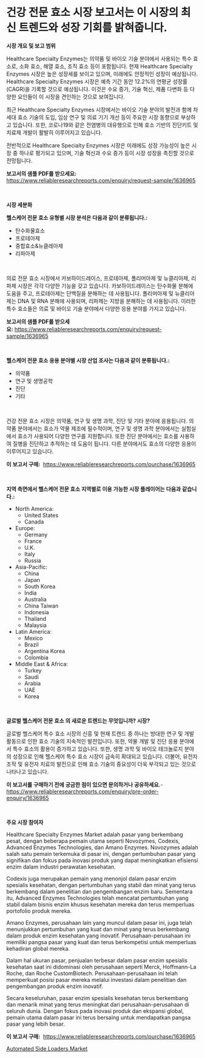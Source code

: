 <p><h1>건강 전문 효소 시장 보고서는 이 시장의 최신 트렌드와 성장 기회를 밝혀줍니다.</h1></p><p><strong>시장 개요 및 보고 범위</strong></p>
<p><p>Healthcare Specialty Enzymes는 의약품 및 바이오 기술 분야에서 사용되는 특수 효소로, 소화 효소, 해열 효소, 조직 효소 등이 포함됩니다. 현재 Healthcare Specialty Enzymes 시장은 높은 성장세를 보이고 있으며, 미래에도 안정적인 성장이 예상됩니다. Healthcare Specialty Enzymes 시장은 예측 기간 동안 12.2%의 연평균 성장률(CAGR)을 기록할 것으로 예상됩니다. 이것은 수요 증가, 기술 혁신, 제품 다변화 등 다양한 요인들이 이 시장을 견인하는 것으로 보여집니다.</p><p>최근 Healthcare Specialty Enzymes 시장에서는 바이오 기술 분야의 발전과 함께 차세대 효소 기술의 도입, 임상 연구 및 의료 기기 개선 등이 주요한 시장 동향으로 부상하고 있습니다. 또한, 코로나19와 같은 전염병의 대유행으로 인해 효소 기반의 진단키트 및 치료제 개발이 활발히 이루어지고 있습니다.</p><p>전반적으로 Healthcare Specialty Enzymes 시장은 미래에도 성장 가능성이 높은 시장 중 하나로 평가되고 있으며, 기술 혁신과 수요 증가 등이 시장 성장을 촉진할 것으로 전망됩니다.</p></p>
<p><strong>보고서의 샘플 PDF를 받으세요:</strong> <a href="https://www.reliableresearchreports.com/enquiry/request-sample/1636965">https://www.reliableresearchreports.com/enquiry/request-sample/1636965</a></p>
<p>&nbsp;</p>
<p><strong>시장 세분화</strong></p>
<p><strong>헬스케어 전문 효소 유형별 시장 분석은 다음과 같이 분류됩니다.:</strong></p>
<p><ul><li>탄수화물효소</li><li>프로테아제</li><li>중합효소&뉴클레아제</li><li>리파아제</li></ul></p>
<p>&nbsp;</p>
<p><p>의료 전문 효소 시장에서 카보하이드레이스, 프로테아제, 폴리머아제 및 뉴클리아제, 리파제 시장은 각각 다양한 기능을 갖고 있습니다. 카보하이드레이스는 탄수화물 분해에 도움을 주고, 프로테아제는 단백질을 분해하는 데 사용됩니다. 폴리머아제 및 뉴클리아제는 DNA 및 RNA 분해에 사용되며, 리파제는 지방을 분해하는 데 사용됩니다. 이러한 특수 효소들은 의료 및 바이오 기술 분야에서 다양한 응용 분야를 가지고 있습니다.</p></p>
<p><strong>보고서의 샘플 PDF를 받으세요:</strong>&nbsp;<a href="https://www.reliableresearchreports.com/enquiry/request-sample/1636965">https://www.reliableresearchreports.com/enquiry/request-sample/1636965</a></p>
<p>&nbsp;</p>
<p><strong> 헬스케어 전문 효소 응용 분야별 시장 산업 조사는 다음과 같이 분류됩니다.:</strong></p>
<p><ul><li>의약품</li><li>연구 및 생명공학</li><li>진단</li><li>기타</li></ul></p>
<p>&nbsp;</p>
<p><p>건강 전문 효소 시장은 의약품, 연구 및 생명 과학, 진단 및 기타 분야에 응용됩니다. 의약품 분야에서는 효소가 약물 제조에 필수적이며, 연구 및 생명 과학 분야에서는 실험실에서 효소가 사용되어 다양한 연구를 지원합니다. 또한 진단 분야에서는 효소를 사용하여 질병을 진단하고 추적하는 데 도움이 됩니다. 다른 분야에서도 효소의 다양한 응용이 이루어지고 있습니다.</p></p>
<p><strong>이 보고서 구매:</strong>&nbsp; <a href="https://www.reliableresearchreports.com/purchase/1636965">https://www.reliableresearchreports.com/purchase/1636965</a></p>
<p>&nbsp;</p>
<p><strong>지역 측면에서 헬스케어 전문 효소 지역별로 이용 가능한 시장 플레이어는 다음과 같습니다.:</strong></p>
<p><ul>
    <li>
        North America:
        <ul>
            <li>United States</li>
            <li>Canada</li>
        </ul>
    </li>
    <li>
        Europe:
        <ul>
            <li>Germany</li>
            <li>France</li>
            <li>U.K.</li>
            <li>Italy</li>
            <li>Russia</li>
        </ul>
    </li>
    <li>
        Asia-Pacific:
        <ul>
            <li>China</li>
            <li>Japan</li>
            <li>South Korea</li>
            <li>India</li>
            <li>Australia</li>
            <li>China Taiwan</li>
            <li>Indonesia</li>
            <li>Thailand</li>
            <li>Malaysia</li>
        </ul>
    </li>
    <li>
        Latin America:
        <ul>
            <li>Mexico</li>
            <li>Brazil</li>
            <li>Argentina Korea</li>
            <li>Colombia</li>
        </ul>
    </li>
    <li>
        Middle East & Africa:
        <ul>
            <li>Turkey</li>
            <li>Saudi</li>
            <li>Arabia</li>
            <li>UAE</li>
            <li>Korea</li>
        </ul>
    </li>
    </ul></p>
<p>&nbsp;</p>
<p><strong>글로벌 헬스케어 전문 효소 의 새로운 트렌드는 무엇입니까? 시장?</strong></p>
<p><p>글로벌 헬스케어 특수 효소 시장의 신흥 및 현재 트렌드 중 하나는 방대한 연구 및 개발 활동으로 인한 효소 기술의 지속적인 발전입니다. 또한, 약물 개발 및 진단 응용 분야에서 특수 효소의 활용이 증가하고 있습니다. 또한, 생명 과학 및 바이오 테크놀로지 분야의 성장으로 인해 헬스케어 특수 효소 시장이 급속히 확대되고 있습니다. 더불어, 유전자 조작 및 유전자 치료의 발전으로 인해 효소 기술의 중요성이 더욱 부각되고 있는 것으로 나타나고 있습니다.</p></p>
<p><strong>이 보고서를 구매하기 전에 궁금한 점이 있으면 문의하거나 공유하세요.</strong>- <a href="https://www.reliableresearchreports.com/enquiry/pre-order-enquiry/1636965">https://www.reliableresearchreports.com/enquiry/pre-order-enquiry/1636965</a></p>
<p>&nbsp;</p>
<p><strong>주요 시장 참여자</strong></p>
<p><p>Healthcare Specialty Enzymes Market adalah pasar yang berkembang pesat, dengan beberapa pemain utama seperti Novozymes, Codexis, Advanced Enzymes Technologies, dan Amano Enzymes. Novozymes adalah salah satu pemain terkemuka di pasar ini, dengan pertumbuhan pasar yang signifikan dan fokus pada inovasi produk yang dapat meningkatkan efisiensi enzim dalam industri perawatan kesehatan.</p><p>Codexis juga merupakan pemain yang menonjol dalam pasar enzim spesialis kesehatan, dengan pertumbuhan yang stabil dan minat yang terus berkembang dalam penelitian dan pengembangan enzim baru. Sementara itu, Advanced Enzymes Technologies telah mencatat pertumbuhan yang stabil dalam bisnis enzim khusus kesehatan mereka dan terus memperluas portofolio produk mereka.</p><p>Amano Enzymes, perusahaan lain yang muncul dalam pasar ini, juga telah menunjukkan pertumbuhan yang kuat dan minat yang terus berkembang dalam produk enzim kesehatan yang inovatif. Perusahaan-perusahaan ini memiliki pangsa pasar yang kuat dan terus berkompetisi untuk memperluas kehadiran global mereka.</p><p>Dalam hal ukuran pasar, penjualan terbesar dalam pasar enzim spesialis kesehatan saat ini didominasi oleh perusahaan seperti Merck, Hoffmann-La Roche, dan Roche CustomBiotech. Perusahaan-perusahaan ini telah memperkuat posisi pasar mereka melalui investasi dalam penelitian dan pengembangan produk enzim inovatif.</p><p>Secara keseluruhan, pasar enzim spesialis kesehatan terus berkembang dan menarik minat yang terus meningkat dari perusahaan-perusahaan di seluruh dunia. Dengan fokus pada inovasi produk dan ekspansi global, pemain utama dalam pasar ini terus bersaing untuk mendapatkan pangsa pasar yang lebih besar.</p></p>
<p><strong>이 보고서 구매:</strong>&nbsp;&nbsp;<a href="https://www.reliableresearchreports.com/purchase/1636965">https://www.reliableresearchreports.com/purchase/1636965</a></p>
<p><p><a href="https://view.publitas.com/reportprime-1/automated-side-loaders-market-size-focuses-on-market-dynamics-in-depth-analysis-and-future-projections-of-its-market-forecasted-for-period-from-2024-to-2031/">Automated Side Loaders Market</a></p></p>
